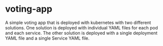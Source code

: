 # voting-app
A simple voting app that is deployed with kubernetes with two different solutions.
One solution is deployed with individual YAML files for each pod and each service.
The other solution is deployed with a single deployment YAML file and a single Service YAML file.
